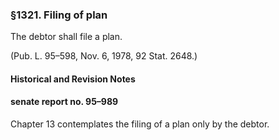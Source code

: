 ### §1321. Filing of plan ###

The debtor shall file a plan.

(Pub. L. 95–598, Nov. 6, 1978, 92 Stat. 2648.)

#### Historical and Revision Notes ####

#### senate report no. 95–989 ####

Chapter 13 contemplates the filing of a plan only by the debtor.